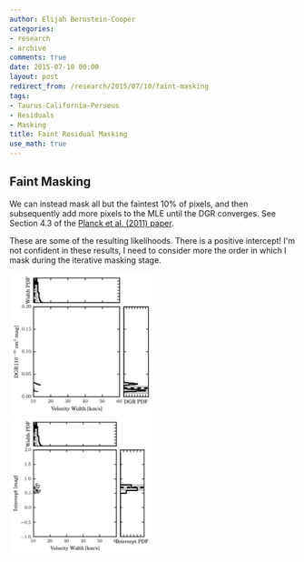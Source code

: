 ```yaml
---
author: Elijah Bernstein-Cooper
categories:
- research
- archive
comments: true
date: 2015-07-10 00:00
layout: post
redirect_from: /research/2015/07/10/faint-masking
tags:
- Taurus-California-Perseus
- Residuals
- Masking
title: Faint Residual Masking
use_math: true
---
```


## Faint Masking

We can instead mask all but the faintest 10% of pixels, and then subsequently
add more pixels to the MLE until the DGR converges. See Section 4.3 of the
[Planck et al. (2011)
paper](http://www.aanda.org/articles/aa/full_html/2011/12/aa16485-11/aa16485-11.html#S9).

These are some of the resulting likelihoods. There is a positive intercept! I'm
not confident in these results, I need to consider more the order in which I
mask during the iterative masking stage.

<img src="/media/2015-07-10/perseus_likelihood_lee12_wd.png" style="width: 50%"/>

<img src="/media/2015-07-10/perseus_likelihood_lee12_wi.png" style="width: 50%"/>